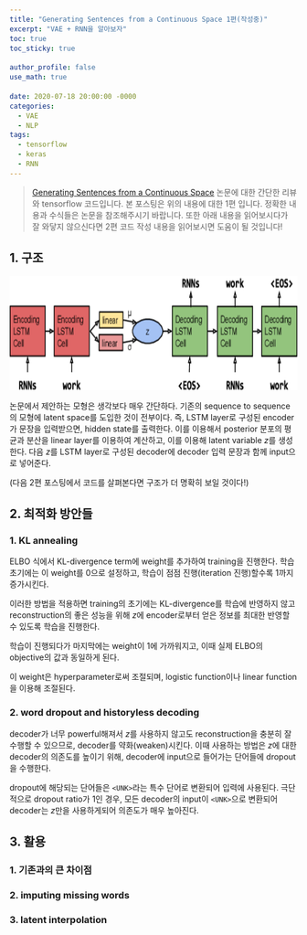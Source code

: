 ```yaml
---
title: "Generating Sentences from a Continuous Space 1편(작성중)"
excerpt: "VAE + RNN을 알아보자"
toc: true
toc_sticky: true

author_profile: false
use_math: true

date: 2020-07-18 20:00:00 -0000
categories: 
  - VAE
  - NLP
tags:
  - tensorflow
  - keras
  - RNN
---
```


> [Generating Sentences from a Continuous Space](https://arxiv.org/abs/1511.06349) 논문에 대한 간단한 리뷰와 tensorflow 코드입니다. 
>  본 포스팅은 위의 내용에 대한 1편 입니다.
>  정확한 내용과 수식들은 논문을 참조해주시기 바랍니다. 
>  또한 아래 내용을 읽어보시다가 잘 와닿지 않으신다면 2편 코드 작성 내용을 읽어보시면 도움이 될 것입니다!

## 1. 구조

<center><img  src="https://github.com/an-seunghwan/an-seunghwan.github.io/blob/master/assets/img/vrae.png?raw=true" width="800"  height="200"></center>

논문에서 제안하는 모형은 생각보다 매우 간단하다. 기존의 sequence to sequence의 모형에 latent space를 도입한 것이 전부이다. 즉, LSTM layer로 구성된 encoder가 문장을 입력받으면, hidden state를 출력한다. 이를 이용해서 posterior 분포의 평균과 분산을 linear layer를 이용하여 계산하고, 이를 이용해 latent variable $z$를 생성한다. 다음 $z$를 LSTM layer로 구성된 decoder에 decoder 입력 문장과 함께 input으로 넣어준다. 

(다음 2편 포스팅에서 코드를 살펴본다면 구조가 더 명확히 보일 것이다!)

## 2. 최적화 방안들

### 1. KL annealing

ELBO 식에서 KL-divergence term에 weight를 추가하여 training을 진행한다. 학습 초기에는 이 weight를 0으로 설정하고, 학습이 점점 진행(iteration 진행)할수록 1까지 증가시킨다. 

이러한 방법을 적용하면 training의 초기에는 KL-divergence를 학습에 반영하지 않고 reconstruction의 좋은 성능을 위해 $z$에 encoder로부터 얻은 정보를 최대한 반영할 수 있도록 학습을 진행한다.

학습이 진행되다가 마지막에는 weight이 1에 가까워지고, 이때 실제 ELBO의 objective의 값과 동일하게 된다.

이 weight은 hyperparameter로써 조절되며, logistic function이나 linear function을 이용해 조절된다.

### 2. word dropout and historyless decoding

decoder가 너무 powerful해져서 $z$를 사용하지 않고도 reconstruction을 충분히 잘 수행할 수 있으므로, decoder를 약화(weaken)시킨다. 이때 사용하는 방법은 $z$에 대한 decoder의 의존도를 높이기 위해, decoder에 input으로 들어가는 단어들에 dropout을 수행한다.

dropout에 해당되는 단어들은 `<UNK>`라는 특수 단어로 변환되어 입력에 사용된다. 극단적으로 dropout ratio가 1인 경우, 모든 decoder의 input이 `<UNK>`으로 변환되어 decoder는 $z$만을 사용하게되어 의존도가 매우 높아진다.

## 3. 활용

### 1. 기존과의 큰 차이점

### 2. imputing missing words

### 3. latent interpolation


<!--stackedit_data:
eyJoaXN0b3J5IjpbMTk4OTcwOTI0NiwtMTc2NDcxMDY3MywzNz
Q0MTI0OTddfQ==
-->